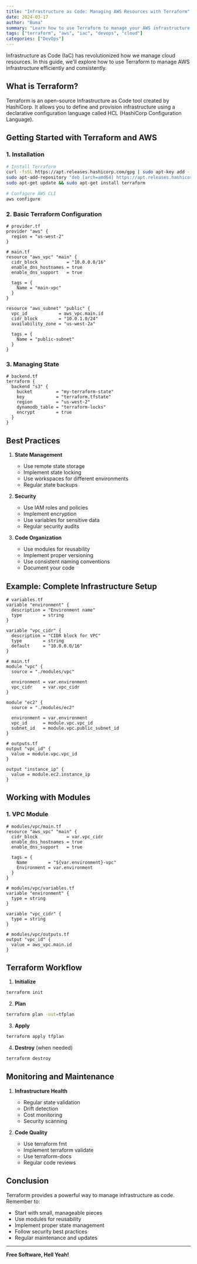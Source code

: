 ```yaml
---
title: "Infrastructure as Code: Managing AWS Resources with Terraform"
date: 2024-03-17
author: "Buma"
summary: "Learn how to use Terraform to manage your AWS infrastructure as code"
tags: ["terraform", "aws", "iac", "devops", "cloud"]
categories: ["DevOps"]
---
```


Infrastructure as Code (IaC) has revolutionized how we manage cloud resources. In this guide, we'll explore how to use Terraform to manage AWS infrastructure efficiently and consistently.

## What is Terraform?

Terraform is an open-source Infrastructure as Code tool created by HashiCorp. It allows you to define and provision infrastructure using a declarative configuration language called HCL (HashiCorp Configuration Language).

## Getting Started with Terraform and AWS

### 1. Installation

```bash
# Install Terraform
curl -fsSL https://apt.releases.hashicorp.com/gpg | sudo apt-key add -
sudo apt-add-repository "deb [arch=amd64] https://apt.releases.hashicorp.com $(lsb_release -cs) main"
sudo apt-get update && sudo apt-get install terraform

# Configure AWS CLI
aws configure
```

### 2. Basic Terraform Configuration

```hcl
# provider.tf
provider "aws" {
  region = "us-west-2"
}

# main.tf
resource "aws_vpc" "main" {
  cidr_block           = "10.0.0.0/16"
  enable_dns_hostnames = true
  enable_dns_support   = true

  tags = {
    Name = "main-vpc"
  }
}

resource "aws_subnet" "public" {
  vpc_id            = aws_vpc.main.id
  cidr_block        = "10.0.1.0/24"
  availability_zone = "us-west-2a"

  tags = {
    Name = "public-subnet"
  }
}
```

### 3. Managing State

```hcl
# backend.tf
terraform {
  backend "s3" {
    bucket         = "my-terraform-state"
    key            = "terraform.tfstate"
    region         = "us-west-2"
    dynamodb_table = "terraform-locks"
    encrypt        = true
  }
}
```

## Best Practices

1. **State Management**
   - Use remote state storage
   - Implement state locking
   - Use workspaces for different environments
   - Regular state backups

2. **Security**
   - Use IAM roles and policies
   - Implement encryption
   - Use variables for sensitive data
   - Regular security audits

3. **Code Organization**
   - Use modules for reusability
   - Implement proper versioning
   - Use consistent naming conventions
   - Document your code

## Example: Complete Infrastructure Setup

```hcl
# variables.tf
variable "environment" {
  description = "Environment name"
  type        = string
}

variable "vpc_cidr" {
  description = "CIDR block for VPC"
  type        = string
  default     = "10.0.0.0/16"
}

# main.tf
module "vpc" {
  source = "./modules/vpc"

  environment = var.environment
  vpc_cidr    = var.vpc_cidr
}

module "ec2" {
  source = "./modules/ec2"

  environment = var.environment
  vpc_id      = module.vpc.vpc_id
  subnet_id   = module.vpc.public_subnet_id
}

# outputs.tf
output "vpc_id" {
  value = module.vpc.vpc_id
}

output "instance_ip" {
  value = module.ec2.instance_ip
}
```

## Working with Modules

### 1. VPC Module

```hcl
# modules/vpc/main.tf
resource "aws_vpc" "main" {
  cidr_block           = var.vpc_cidr
  enable_dns_hostnames = true
  enable_dns_support   = true

  tags = {
    Name        = "${var.environment}-vpc"
    Environment = var.environment
  }
}

# modules/vpc/variables.tf
variable "environment" {
  type = string
}

variable "vpc_cidr" {
  type = string
}

# modules/vpc/outputs.tf
output "vpc_id" {
  value = aws_vpc.main.id
}
```

## Terraform Workflow

1. **Initialize**
```bash
terraform init
```

2. **Plan**
```bash
terraform plan -out=tfplan
```

3. **Apply**
```bash
terraform apply tfplan
```

4. **Destroy** (when needed)
```bash
terraform destroy
```

## Monitoring and Maintenance

1. **Infrastructure Health**
   - Regular state validation
   - Drift detection
   - Cost monitoring
   - Security scanning

2. **Code Quality**
   - Use terraform fmt
   - Implement terraform validate
   - Use terraform-docs
   - Regular code reviews

## Conclusion

Terraform provides a powerful way to manage infrastructure as code. Remember to:

- Start with small, manageable pieces
- Use modules for reusability
- Implement proper state management
- Follow security best practices
- Regular maintenance and updates

---
**Free Software, Hell Yeah!** 